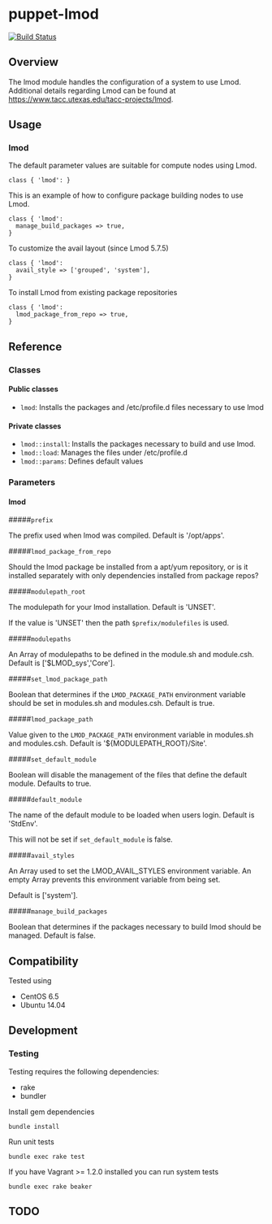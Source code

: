 # puppet-lmod

[![Build Status](https://travis-ci.org/treydock/puppet-lmod.png)](https://travis-ci.org/treydock/puppet-lmod)

## Overview

The lmod module handles the configuration of a system to use Lmod.  Additional details regarding Lmod can be found at https://www.tacc.utexas.edu/tacc-projects/lmod.

## Usage

### lmod

The default parameter values are suitable for compute nodes using Lmod.

    class { 'lmod': }

This is an example of how to configure package building nodes to use Lmod.

    class { 'lmod':
      manage_build_packages => true,
    }

To customize the avail layout (since Lmod 5.7.5)

    class { 'lmod':
      avail_style => ['grouped', 'system'],
    }

To install Lmod from existing package repositories

    class { 'lmod':
      lmod_package_from_repo => true,
    }

## Reference

### Classes

#### Public classes

* `lmod`: Installs the packages and /etc/profile.d files necessary to use lmod

#### Private classes

* `lmod::install`: Installs the packages necessary to build and use lmod.
* `lmod::load`: Manages the files under /etc/profile.d
* `lmod::params`: Defines default values

### Parameters

#### lmod

#####`prefix`

The prefix used when lmod was compiled.  Default is '/opt/apps'.

#####`lmod_package_from_repo`

Should the lmod package be installed from a apt/yum repository, or is
it installed separately with only dependencies installed from package
repos?

#####`modulepath_root`

The modulepath for your lmod installation.  Default is 'UNSET'.

If the value is 'UNSET' then the path `$prefix/modulefiles` is used.

#####`modulepaths`

An Array of modulepaths to be defined in the module.sh and module.csh.  Default is ['$LMOD_sys','Core'].

#####`set_lmod_package_path`

Boolean that determines if the `LMOD_PACKAGE_PATH` environment variable should be set in modules.sh and modules.csh.  Default is true.

#####`lmod_package_path`

Value given to the `LMOD_PACKAGE_PATH` environment variable in modules.sh and modules.csh.  Default is '${MODULEPATH_ROOT}/Site'.

#####`set_default_module`

Boolean will disable the management of the files that define the default module.  Defaults to true.

#####`default_module`

The name of the default module to be loaded when users login.  Default is 'StdEnv'.

This will not be set if `set_default_module` is false.

#####`avail_styles`

An Array used to set the LMOD_AVAIL_STYLES environment variable.  An empty Array prevents this environment variable from being set.

Default is ['system'].

#####`manage_build_packages`

Boolean that determines if the packages necessary to build lmod should be managed.  Default is false.

## Compatibility

Tested using

* CentOS 6.5
* Ubuntu 14.04

## Development

### Testing

Testing requires the following dependencies:

* rake
* bundler

Install gem dependencies

    bundle install

Run unit tests

    bundle exec rake test

If you have Vagrant >= 1.2.0 installed you can run system tests

    bundle exec rake beaker

## TODO
